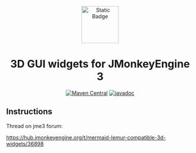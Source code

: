 <div align="center"><img alt="Static Badge" src="https://img.shields.io/badge/🐵jme3-Mermaid-yellow?style=for-the-badge"  height="100" align="center">

 # 3D GUI widgets for JMonkeyEngine 3

[![Maven Central](https://img.shields.io/maven-central/v/io.github.pesegato/Mermaid?style=for-the-badge)](https://central.sonatype.com/artifact/io.github.pesegato/Mermaid) 
[![javadoc](https://javadoc.io/badge2/io.github.pesegato/Mermaid/javadoc.svg?style=for-the-badge)](https://javadoc.io/doc/io.github.pesegato/Mermaid) 

</div>

## Instructions

Thread on jme3 forum:

https://hub.jmonkeyengine.org/t/mermaid-lemur-compatible-3d-widgets/36898
